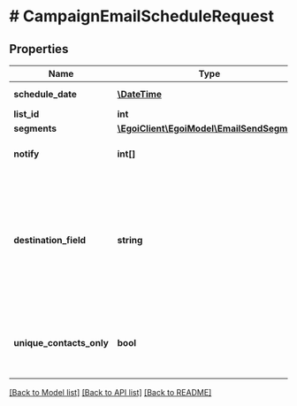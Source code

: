 # # CampaignEmailScheduleRequest

## Properties

Name | Type | Description | Notes
------------ | ------------- | ------------- | -------------
**schedule_date** | [**\DateTime**](\DateTime.md) | The date and time | [optional] 
**list_id** | **int** |  | 
**segments** | [**\EgoiClient\EgoiModel\EmailSendSegment**](EmailSendSegment.md) |  | 
**notify** | **int[]** | Array of IDs of the users to notify | [optional] 
**destination_field** | **string** | Destination field of this campaign, which must be an email field (email or extra field id).                         If not sent, defaults to the general email field | [optional] 
**unique_contacts_only** | **bool** | True to send the campaign only to unique contacts | [optional] [default to false]

[[Back to Model list]](../../README.md#documentation-for-models) [[Back to API list]](../../README.md#documentation-for-api-endpoints) [[Back to README]](../../README.md)


